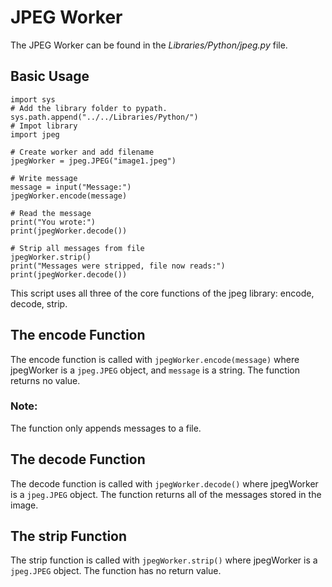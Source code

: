 # JPEG Worker

The JPEG Worker can be found in the *Libraries/Python/jpeg.py* file.

## Basic Usage

```
import sys
# Add the library folder to pypath.
sys.path.append("../../Libraries/Python/")
# Impot library
import jpeg

# Create worker and add filename
jpegWorker = jpeg.JPEG("image1.jpeg")

# Write message
message = input("Message:")
jpegWorker.encode(message)

# Read the message
print("You wrote:")
print(jpegWorker.decode())

# Strip all messages from file
jpegWorker.strip()
print("Messages were stripped, file now reads:")
print(jpegWorker.decode())
```

This script uses all three of the core functions of the jpeg library: encode, decode, strip.

## The encode Function

The encode function is called with `jpegWorker.encode(message)` where jpegWorker is a `jpeg.JPEG` object, and `message` is a string. The function returns no value.

### Note:

The function only appends messages to a file.

## The decode Function

The decode function is called with `jpegWorker.decode()` where jpegWorker is a `jpeg.JPEG` object. The function returns all of the messages stored in the image.

## The strip Function

The strip function is called with `jpegWorker.strip()` where jpegWorker is a `jpeg.JPEG` object. The function has no return value.